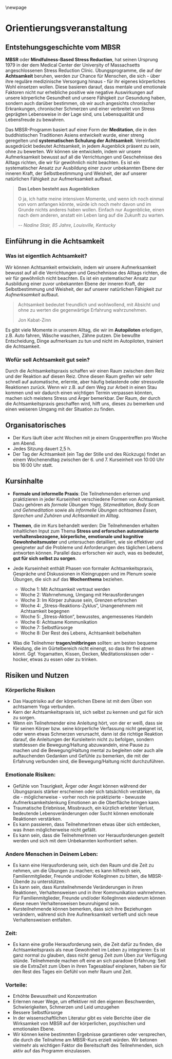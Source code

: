 \newpage

# Orientierungsveranstaltung

## Entstehungsgeschichte vom MBSR

**MBSR** oder **Mindfulness-Based Stress Reduction**, hat seinen Ursprung 1979 in der dem Medical Center der University of Massachsetts
angeschlossenen Stress Reduction Clinic. Übungsprogramme, die auf der **Achtsamkeit** beruhen, werden zur Chance für Menschen,
die sich - über ihre reguläre medizinische Versorgung hinaus - für ihr eigenes körperliches Wohl einsetzen wollen.
Diese basieren darauf, dass mentale und emotionale Faktoren nicht nur erhebliche positive wie negative Auswirkungen auf unsere
körperliche Gesundheit und unsere Fähigkeit zur Gesundung haben, sondern auch darüber bestimmen, ob wir auch angesichts chronischer
Erkrankungen, chronischer Schmerzen und einer verbreitet von Stress geprägten Lebensweise in der Lage sind, uns Lebensqualität und
Lebensfreude zu bewahren.

Das MBSR-Programm basiert auf einer Form der **Meditation**, die in den buddhistischen Traditionen Asiens entwickelt wurde, einer streng
geregelten und **systematischen Schulung der Achtsamkeit**. Vereinfacht ausgedrückt bedeutet Achtsamkeit, in jedem Augenblick präsent zu
sein, ohne zu bewerten. Wir können sie entwickeln, indem wir unsere Aufmerksamkeit bewusst auf all die Verrichtungen und Geschehnisse
des Alltags richten, die wir für gewöhnlich nicht beachten. Es ist ein systematischer Ansatz zur Ausbildung einer zuvor unbekannten
Ebene der inneren Kraft, der Selbstbestimmung und Weisheit, der auf unserer natürlichen Fähigkeit zur Aufmerksamkeit aufbaut.

> **Das Leben besteht aus Augenblicken**
>
> O ja, ich hatte meine intensiven Momente, und wenn ich noch einmal von vorn anfangen könnte, würde ich noch mehr davon
  und im Grunde nichts anderes haben wollen. Einfach nur Augenblicke, einen nach dem anderen, anstatt ein Leben lang auf die Zukunft
  zu warten.
>
> _-- Nadine Stair, 85 Jahre, Louisville, Kentucky_

## Einführung in die Achtsamkeit

### Was ist eigentlich Achtsamkeit?

Wir können Achtsamkeit entwickeln, indem wir unsere Aufmerksamkeit bewusst auf
all die Verrichtungen und Geschehnisse des Alltags richten,
die wir für gewöhnlich nicht beachten. Es ist ein systematischer Ansatz zur
Ausbildung einer zuvor unbekannten Ebene der inneren Kraft, der
Selbstbestimmung und Weisheit, der auf unserer natürlichen Fähigkeit zur
_Aufmerksamkeit_ aufbaut.

> Achtsamkeit bedeutet freundlich und wohlwollend, mit Absicht und ohne zu
> werten die gegenwärtige Erfahrung wahrzunehmen.
>
> Jon Kabat-Zinn

Es gibt viele Momente in unserem Alltag, die wir im __Autopiloten__ erledigen,
z.B. Auto fahren, Wäsche waschen, Zähne putzen. Die bewußte Entscheidung, Dinge
aufmerksam zu tun und nicht im Autopiloten, trainiert die Achtsamkeit.

### Wofür soll Achtsamkeit gut sein?

Durch die Achtsamkeitspraxis schaffen wir einen Raum zwischen dem Reiz und der
Reaktion auf diesen Reiz. Ohne diesen Raum greifen wir sehr schnell auf automatische,
erlernte, aber häufig belastende oder stressvolle Reaktionen zurück. Wenn wir z.B.
auf dem Weg zur Arbeit in einen Stau kommen und wir dadurch einen wichtigen Termin
verpassen könnten, machen sich meistens Stress und Ärger bemerkbar. Der Raum, der durch
die Achtsamkeitspraxis geschaffen wird, hilft uns, dieses zu bemerken und einen
weiseren Umgang mit der Situation zu finden.

## Organisatorisches

- Der Kurs läuft über acht Wochen mit je einem Gruppentreffen pro Woche am Abend.
- Jedes Sitzung dauert 2,5 h.
- Der Tag der Achtsamkeit (ein Tag der Stille und des Rückzugs) findet an einem
Wochenendtag zwischen der 6. und 7. Kurseinheit von  10:00 Uhr bis 16:00 Uhr
statt.


## Kursinhalte

- __Formale und informelle Praxis__: Die Teilnehmenden erlernen und praktizieren in
jeder Kurseinheit verschiedene Formen von Achtsamkeit. Dazu gehören als
_formale Übungen Yoga, Sitzmeditation, Body Scan und Gehmeditation_ sowie als
_informelle Übungen achtsames Essen, Sprechen und Zuhören und Achtsamkeit
im Alltag_.
- __Themen__, die im Kurs behandelt werden: Die Teilnehmenden erhalten inhaltlichen
Input zum Thema __Stress und erforschen automatisierte verhaltensbezogene,
körperliche, emotionale und kognitive Gewohnheitsmuster__ und untersuchen
detailliert, wie sie effektiver und geeigneter auf die Probleme und Anforderungen
des täglichen Lebens antworten können. Parallel dazu erforschen wir auch, was
es bedeutet, __gut für sich selbst zu sorgen__.
- Jede Kurseinheit enthält Phasen von formaler Achtsamkeitspraxis, Gespräche
und Diskussionen in Kleingruppen und im Plenum sowie Übungen, die sich auf
das __Wochenthema__ beziehen.
  - Woche 1: Mit Achtsamkeit vertraut werden
  - Woche 2: Wahrnehmung, Umgang mit Herausforderungen
  - Woche 3: Im Körper zuhause sein, Grenzen erforschen
  - Woche 4: „Stress-Reaktions-Zyklus“, Unangenehmem mit Achtsamkeit begegnen
  - Woche 5: „Stress-Aktion“, bewusstes, angemessenes Handeln
  - Woche 6: Achtsame Kommunikation
  - Woche 7: Selbstfürsorge
  - Woche 8: Der Rest des Lebens, Achtsamkeit beibehalten

- Was die Teilnehmer __tragen/mitbringen__ sollten: am besten bequeme Kleidung, die im
Gürtelbereich nicht einengt, so dass Ihr frei atmen könnt. Ggf. Yogamatten,
Kissen, Decken, Meditationskissen oder -hocker, etwas zu essen oder zu trinken.

## Risiken und Nutzen

### Körperliche Risiken

- Das Hauptrisiko auf der körperlichen Ebene ist mit dem Üben von achtsamem
Yoga verbunden.
- Kern der Achtsamkeitspraxis ist, sich selbst zu kennen und gut für sich zu
sorgen.
- Wenn ein Teilnehmender eine Anleitung hört, von der er weiß, dass sie für
seinen Körper bzw. seine körperliche Verfassung nicht geeignet ist, oder wenn
etwas Schmerzen verursacht, dann ist die richtige Reaktion darauf, die
Anleitungen der Kursleiterin nicht zu befolgen, sondern stattdessen die
Bewegung/Haltung abzuwandeln, eine Pause zu machen und die
Bewegung/Haltung mental zu begleiten oder auch alle auftauchenden Gedanken
und Gefühle zu bemerken, die mit der Erfahrung verbunden sind, die
Bewegung/Haltung nicht durchzuführen.

### Emotionale Risiken:

- Gefühle von Traurigkeit, Ärger oder Angst können während der Übungspraxis
stärker erscheinen oder sich tatsächlich verstärken, da die - möglicherweise -
vorher noch nie praktizierte - bewusste Aufmerksamkeitslenkung Emotionen an
die Oberfläche bringen kann.
- Traumatische Erlebnisse, Missbrauch, ein kürzlich erlebter Verlust, bedeutende
Lebensveränderungen oder Sucht können emotionale Reaktionen verstärken.
- Es kann passieren, dass TeilnehmerInnen etwas über sich entdecken, was ihnen
möglicherweise nicht gefällt.
- Es kann sein, dass die TeilnehmerInnen vor Herausforderungen gestellt werden
und sich mit dem Unbekannten konfrontiert sehen.

### Andere Menschen in Deinem Leben:

- Es kann eine Herausforderung sein, sich den Raum und die Zeit zu nehmen, um
die Übungen zu machen; es kann hilfreich sein, Familienmitglieder, Freunde
und/oder KollegInnen zu bitten, die MBSR-Übende zu unterstützen.
- Es kann sein, dass Kursteilnehmende Veränderungen in ihren Reaktionen,
Verhaltensweisen und in ihrer Kommunikation wahrnehmen. Für
Familienmitglieder, Freunde und/oder KollegInnen wiederum können diese
neuen Verhaltensweisen beunruhigend sein.
- Kursteilnehmende können bemerken, dass sich ihre Beziehungen verändern,
während sich ihre Aufmerksamkeit vertieft und sich neue Verhaltensweisen
entfalten.

### Zeit:

- Es kann eine große Herausforderung sein, die Zeit dafür zu finden, die
Achtsamkeitspraxis als neue Gewohnheit im Leben zu integrieren: Es ist ganz
normal zu glauben, dass nicht genug Zeit zum Üben zur Verfügung stünde.
Teilnehmende machen oft eine an sich paradoxe Erfahrung: Seit sie die
ExtraZeit zum Üben in ihren Tagesablauf einplanen, haben sie für den Rest des
Tages ein Gefühl von mehr Raum und Zeit.

### Vorteile:

- Erhöhte Bewusstheit und Konzentration
- Erlernen neuer Wege, um effektiver mit den eigenen Beschwerden,
Schwierigkeiten, Schmerzen und Leid umzugehen
- Bessere Selbstfürsorge
- In der wissenschaftlichen Literatur gibt es viele Berichte über die Wirksamkeit
von MBSR auf der körperlichen, psychischen und emotionalen Ebene.
- Wir können keine bestimmten Ergebnisse garantieren oder versprechen, die
durch die Teilnahme am MBSR-Kurs erzielt würden. Wir betonen vielmehr als
wichtigen Faktor die Bereitschaft des Teilnehmenden, sich aktiv auf das
Programm einzulassen.
